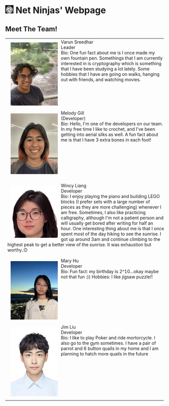 # <img src="./team_page_images/NetNinjaJustLogo.png" width=26> Net Ninjas' Webpage 


## Meet The Team!

| | |
|:-------------------------:|:-------------------------:|
|<div style="text-align: left; width: 500px"><img src="./team_page_images/VarunPic.jpg" width=150  style="float: left; margin: 10px">Varun Sreedhar <br>Leader <br>Bio: One fun fact about me is I once made my own fountain pen. Somethings that I am currently interested in is cryptography which is something that I have been studying a lot lately. Some hobbies that I have are going on walks, hanging out with friends, and watching movies.</div>|<div style="text-align: left; width: 500px"><img src="./team_page_images/NicholasPic.jpg" width=150  style="float: left; margin: 10px">Nicholas Nakano <br>Leader <br>Bio: I love music! I play piano, guitar, saxophone and bass. If you don't catch me jamming out in the practice rooms at CPMC, you'll find me working on my car or racing it on the track!</div>|
|<div style="text-align: left; width: 500px"><img src="./team_page_images/MelodyPic.jpg" width=150  style="float: left; margin: 10px">Melody Gill <br>(Developer) <br>Bio: Hello, I'm one of the developers on our team. In my free time I like to crochet, and I've been getting into aerial silks as well. A fun fact about me is that I have 3 extra bones in each foot!</div>|<div style="text-align: left; width: 500px"><img src="./team_page_images/NetNinjaLogo.jpg" width=150  style="float: left; margin: 10px">Christina Tan <br>Developer<br>Bio:</div>|
|<div style="text-align: left; width: 500px"><img src="./team_page_images/YongxiPic.jpg" width=150  style="float: left; margin: 10px">Wincy Liang <br>Developer<br>Bio: I enjoy playing the piano and building LEGO blocks (I prefer sets with a large number of pieces as they are more challenging) whenever I am free. Sometimes, I also like practicing calligraphy, although I'm not a patient person and will usually get bored after writing for half an hour. One interesting thing about me is that I once spent most of the day hiking to see the sunrise. I got up around 3am and continue climbing to the highest peak to get a better view of the sunrise. It was exhaustion but worthy.:D</div>|<div style="text-align: left; width: 500px"><img src="./team_page_images/JisolPic.jpeg" width=150  style="float: left; margin: 10px">Jisol Park <br>Developer<br>Bio: Some of my hobbies are snowboarding, pottery and reading! I like finding new study spots in San Diego and I love spicy food!</div>|
|<div style="text-align: left; width: 500px"><img src="./team_page_images/QijunPic.jpeg" width=150  style="float: left; margin: 10px">Mary Hu <br>Developer<br>Bio: Fun fact: my birthday is 2^10...okay maybe not that fun :)) Hobbies: I like jigsaw puzzle!!</div>|<div style="text-align: left; width: 500px"><img src="./team_page_images/TimPic.jpg" width=150  style="float: left; margin: 10px">Tim Lacaba <br>Designer<br>Bio: Fun fact: I transferred from a community college in the Bay. My hobbies consist of camping and playing video games. I really want to learn Filipino so I can visit the Philippines and explore on my own. </div>|
|<div style="text-align: left; width: 500px"><img src="./team_page_images/JimPic.jpg" width=150  style="float: left; margin: 10px">Jim Liu <br>Developer<br>Bio: I like to play Poker and ride mortorcycle. I also go to the gym sometimes. I have a pair of parrot and 6 button quails in my home and I am planning to hatch more quails in the future </div>|<div style="text-align: left; width: 500px"><img src="./team_page_images/YulinPic.png" width=150  style="float: left; margin: 10px">Luke Luo<br>Developer<br>Bio: I’m interested in coding, traveling and delicious food.</div>|








   







